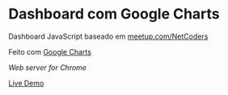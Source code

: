 # Dashboard com Google Charts

Dashboard JavaScript baseado em [meetup.com/NetCoders][0]

Feito com [Google Charts][1]

_Web server for Chrome_

[Live Demo][2]

[0]: https://www.meetup.com/pt-BR/NetCoders/events/235179247/
[1]: https://developers.google.com/chart/interactive/docs/gallery
[2]: https://rg3915.github.io/dashboard_js/